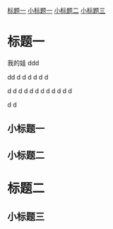 [标题一](#标题一)
[小标题一](#小标题一)
[小标题二](#小标题二)
[小标题三](#小标题三)
# 标题一

我的娃
ddd

dd
d
d
d
d
d
d

d
d
d
d
d
d
d
d
d
d
d
d

d
d













## 小标题一













## 小标题二

# 标题二

## 小标题三


